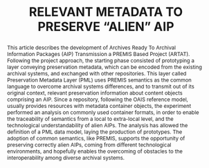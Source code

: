---
abstract: 'This article describes the development of Archives

  Ready To Archival Information Packages (AIP)

  Transmission a PREMIS Based Project (ARTAT).

  Following the project approach, the starting phase

  consisted of prototyping a layer conveying preservation

  metadata, which can be encoded from the existing

  archival systems, and exchanged with other repositories.

  This layer called Preservation Metadata Layer (PML)

  uses PREMIS semantics as the common language to

  overcome archival systems differences, and to transmit

  out of its original context, relevant preservation

  information about content objects comprising an AIP.

  Since a repository, following the OAIS reference model,

  usually provides resources with metadata container

  objects, the experiment performed an analysis on

  commonly used container formats, in order to enable the

  traceability of semantics from a local to extra-local

  level, and the technological understandability of alien

  AIPs. The analysis has allowed the definition of a PML

  data model, laying the production of prototypes. The

  adoption of common semantics, like PREMIS, supports

  the opportunity of preserving correctly alien AIPs,

  coming from different technological environments, and

  hopefully enables the overcoming of obstacles to the

  interoperability among diverse archival systems.'
creators:
- Di Iorio, Angela
- Lunghi, Maurizio
date: null
document_url: https://services.phaidra.univie.ac.at/api/object/o:185403/download
grand_parent: iPRES
institutions: []
keywords: []
landing_page_url: https://phaidra.univie.ac.at/o:185403
language: eng
layout: publication
license: GPLv3
notes_url: null
parent: iPRES 2010
presentation_url: null
publication_type: paper
size: 121749
source_name: iPRES
title: RELEVANT METADATA TO PRESERVE “ALIEN” AIP
year: 2010
---
